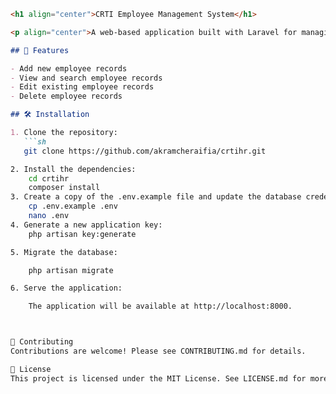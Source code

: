 ```markdown
<h1 align="center">CRTI Employee Management System</h1>

<p align="center">A web-based application built with Laravel for managing CRTI employees.</p>

## 🚀 Features

- Add new employee records
- View and search employee records
- Edit existing employee records
- Delete employee records

## 🛠️ Installation

1. Clone the repository:
   ```sh
   git clone https://github.com/akramcheraifia/crtihr.git

2. Install the dependencies:
    cd crtihr
    composer install
3. Create a copy of the .env.example file and update the database credentials:
    cp .env.example .env
    nano .env
4. Generate a new application key:
    php artisan key:generate

5. Migrate the database:

    php artisan migrate

6. Serve the application:

    The application will be available at http://localhost:8000.



🤝 Contributing
Contributions are welcome! Please see CONTRIBUTING.md for details.

📝 License
This project is licensed under the MIT License. See LICENSE.md for more information.



